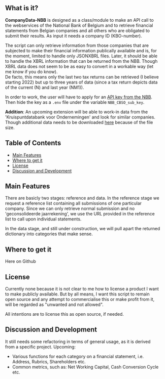 ## What is it?

**CompanyData-NBB** is designed as a class/module to make an API call to the webservices of the National Bank of Belgium and to retrieve financial statements from Belgian companies and all others who are obligated to submit their results. As input it needs a company ID (KBO-number).

The script can only retrieve information from those companies that are subjected to make their financial information publically available and is, for the moment, limited to handle only JSONXBRL files. Later, it should be able to handle the XBRL information that can be returned from the NBB. Though XBRL data does not seem to be as easy to convert in a workable way (let me know if you do know).<br>
De facto, this means only the last two tax returns can be retrieved (I believe starting 2022) but up to three years of data (since a tax return depicts data of the current (N) and last year (NM1)).

In order to work, the user will have to apply for an [API key from the NBB](nbb-link).
Then hide the key as a `.env` file under the variable `NBB_CBSO_sub_key`.

[nbb-link]: https://www.nbb.be/en/central-balance-sheet-office/consultation-data/webservices


**Addition**: An upcoming extension will be able to work-in data from the 'Kruispuntdatabank voor Ondernemingen' and look for similar companies.
Though additional data needs to be downloaded [here][kbo-link] because of the file size.

[kbo-link]: https://economie.fgov.be/nl/themas/ondernemingen/kruispuntbank-van/diensten-voor-iedereen/hergebruik-van-publieke/kruispuntbank-van-0

## Table of Contents

- [Main Features](#main-features)
- [Where to get it](#where-to-get-it)
- [License](#license)
- [Discussion and Development](#discussion-and-development)

## Main Features
There are basicly two stages: reference and data. In the reference stage we request a reference list containing all submissions of one particular company. Since we can only retrieve normal submission and no 'geconsolideerde jaarrekening', we use the URL provided in the reference list to call upon individual statements.

In the data stage, and still under construction, we will pull apart the returned dictionary into categories that make sense.

## Where to get it
Here on Github

## License
Currently none because it is not clear to me how to license a product I want to make publicly available. But by all means, I want this script to remain open source and any attempt to commercialise this or make profit from it, will be regarded as "unwanted and not allowed".

All intentions are to license this as open source, if needed.

## Discussion and Development
It still needs some refactoring in terms of general usage, as it is derived from a specific project.
Upcoming:
- Various functions for each category on a financial statement, i.e. Address, Rubrics, Shareholders etc.
- Common metrics, such as: Net Working Capital, Cash Conversion Cycle etc.
